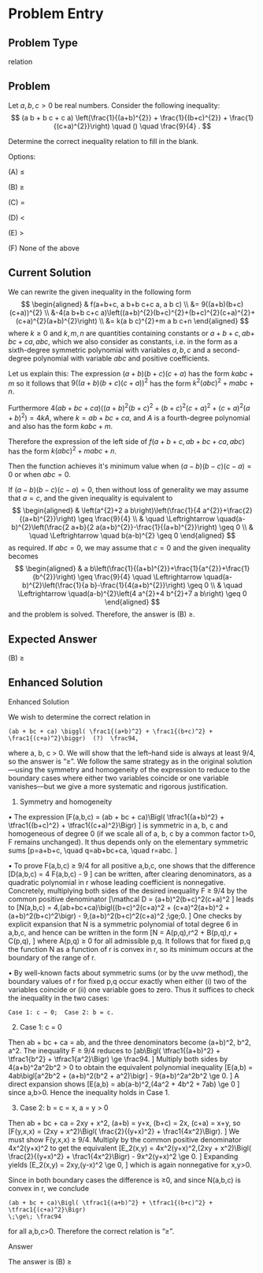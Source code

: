 # Problem Entry

## Problem Type
relation

## Problem
Let $a, b, c > 0$ be real numbers. Consider the following inequality:
$$
(a b + b c + c a) \left(\frac{1}{(a+b)^{2}} + \frac{1}{(b+c)^{2}} + \frac{1}{(c+a)^{2}}\right) \quad () \quad \frac{9}{4} .
$$

Determine the correct inequality relation to fill in the blank.

Options:

(A) $\leq$ 

(B) $\geq$

(C) $=$ 

(D) $<$

(E) $>$

(F) None of the above

## Current Solution
We can rewrite the given inequality in the following form
$$
\begin{aligned}
& f(a+b+c, a b+b c+c a, a b c) \\
&= 9((a+b)(b+c)(c+a))^{2} \\
&-4(a b+b c+c a)\left((a+b)^{2}(b+c)^{2}+(b+c)^{2}(c+a)^{2}+(c+a)^{2}(a+b)^{2}\right) \\
&= k(a b c)^{2}+m a b c+n
\end{aligned}
$$
where $k \geq 0$ and $k, m, n$ are quantities containing constants or $a+b+c, a b+$ $b c+c a, a b c$, which we also consider as constants, i.e. in the form as a sixth-degree symmetric polynomial with variables $a, b, c$ and a second-degree polynomial with variable $a b c$ and positive coefficients.

Let us explain this:
The expression $(a+b)(b+c)(c+a)$ has the form $k a b c+m$ so it follows that $9((a+b)(b+c)(c+a))^{2}$ has the form $k^{2}(a b c)^{2}+m a b c+n$.

Furthermore
$4(a b+b c+c a)\left((a+b)^{2}(b+c)^{2}+(b+c)^{2}(c+a)^{2}+(c+a)^{2}(a+b)^{2}\right)=4 k A$,
where $k=a b+b c+c a$, and $A$ is a fourth-degree polynomial and also has the form $k a b c+m$.

Therefore the expression of the left side of $f(a+b+c, a b+b c+c a, a b c)$ has the form $k(a b c)^{2}+m a b c+n$.

Then the function achieves it's minimum value when $(a-b)(b-c)(c-a)=0$ or when $a b c=0$.

If $(a-b)(b-c)(c-a)=0$, then without loss of generality we may assume that $a=c$, and the given inequality is equivalent to
$$
\begin{aligned}
& \left(a^{2}+2 a b\right)\left(\frac{1}{4 a^{2}}+\frac{2}{(a+b)^{2}}\right) \geq \frac{9}{4} \\
& \quad \Leftrightarrow \quad(a-b)^{2}\left(\frac{2 a+b}{2 a(a+b)^{2}}-\frac{1}{(a+b)^{2}}\right) \geq 0 \\
& \quad \Leftrightarrow \quad b(a-b)^{2} \geq 0
\end{aligned}
$$
as required.
If $a b c=0$, we may assume that $c=0$ and the given inequality becomes
$$
\begin{aligned}
& a b\left(\frac{1}{(a+b)^{2}}+\frac{1}{a^{2}}+\frac{1}{b^{2}}\right) \geq \frac{9}{4} \quad \Leftrightarrow \quad(a-b)^{2}\left(\frac{1}{a b}-\frac{1}{4(a+b)^{2}}\right) \geq 0 \\
& \quad \Leftrightarrow \quad(a-b)^{2}\left(4 a^{2}+4 b^{2}+7 a b\right) \geq 0
\end{aligned}
$$
and the problem is solved. Therefore, the answer is (B) $\geq$.

## Expected Answer
(B) $\geq$

## Enhanced Solution
Enhanced Solution

We wish to determine the correct relation in

    (ab + bc + ca) \biggl( \frac1{(a+b)^2} + \frac1{(b+c)^2} + \frac1{(c+a)^2}\biggr)  (?)  \frac94,

where a, b, c > 0.  We will show that the left–hand side is always at least 9/4, so the answer is “≥”.  We follow the same strategy as in the original solution—using the symmetry and homogeneity of the expression to reduce to the boundary cases where either two variables coincide or one variable vanishes—but we give a more systematic and rigorous justification.

1.  Symmetry and homogeneity

  •  The expression
     \[F(a,b,c) 
        = (ab + bc + ca)\Bigl( \tfrac1{(a+b)^2} + \tfrac1{(b+c)^2} + \tfrac1{(c+a)^2}\Bigr)
     \]
     is symmetric in a, b, c and homogeneous of degree 0 (if we scale all of a, b, c by a common factor t>0, F remains unchanged).  It thus depends only on the elementary symmetric sums
     \[p=a+b+c,
       \quad q=ab+bc+ca,
       \quad r=abc.
     \]

  •  To prove F(a,b,c) ≥ 9/4 for all positive a,b,c, one shows that the difference
     \[D(a,b,c) = 4 F(a,b,c) - 9
     \]
     can be written, after clearing denominators, as a quadratic polynomial in r whose leading coefficient is nonnegative.  Concretely, multiplying both sides of the desired inequality F ≥ 9/4 by the common positive denominator
     \[\mathcal D = (a+b)^2(b+c)^2(c+a)^2
     \]
     leads to
     \[N(a,b,c)
       = 4\,(ab+bc+ca)\bigl((b+c)^2(c+a)^2 + (c+a)^2(a+b)^2 + (a+b)^2(b+c)^2\bigr)
         - 9\,(a+b)^2(b+c)^2(c+a)^2 \;\ge\;0.
     \]
     One checks by explicit expansion that N is a symmetric polynomial of total degree 6 in a,b,c, and hence can be written in the form
     \[N = A(p,q)\,r^2 
          + B(p,q)\,r
          + C(p,q),
     \]
     where A(p,q) ≥ 0 for all admissible p,q.  It follows that for fixed p,q the function N as a function of r is convex in r, so its minimum occurs at the boundary of the range of r.

  •  By well-known facts about symmetric sums (or by the uvw method), the boundary values of r for fixed p,q occur exactly when either (i) two of the variables coincide or (ii) one variable goes to zero.  Thus it suffices to check the inequality in the two cases:

    Case 1: c → 0;  Case 2: b = c.

2.  Case 1:  c = 0

  Then ab + bc + ca = ab, and the three denominators become (a+b)^2, b^2, a^2.  The inequality F ≥ 9/4 reduces to
  \[ab\Bigl( \tfrac1{(a+b)^2} + \tfrac1{b^2} + \tfrac1{a^2}\Bigr)
     \ge \frac94.
  \]
  Multiply both sides by 4(a+b)^2a^2b^2 > 0 to obtain the equivalent polynomial inequality
  \[E(a,b) = 4ab\bigl[a^2b^2 + (a+b)^2(b^2 + a^2)\bigr]
                 - 9(a+b)^2a^2b^2 \ge 0.
  \]
  A direct expansion shows
  \[E(a,b) = ab(a-b)^2\,(4a^2 + 4b^2 + 7ab)
           \ge 0
  \]
  since a,b>0.  Hence the inequality holds in Case 1.

3.  Case 2:  b = c = x,  a = y > 0

  Then
    ab + bc + ca = 2xy + x^2,
    (a+b) = y+x,
    (b+c) = 2x,
    (c+a) = x+y,
  so
  \[F(y,x,x)
     = (2xy + x^2)\Bigl( \frac{2}{(y+x)^2} + \frac1{4x^2}\Bigr).
  \]
  We must show F(y,x,x) ≥ 9/4.  Multiply by the common positive denominator 4x^2(y+x)^2 to get the equivalent
  \[E_2(x,y)
    = 4x^2(y+x)^2\,(2xy + x^2)\Bigl( \frac{2}{(y+x)^2} + \frac1{4x^2}\Bigr)
      - 9x^2(y+x)^2 \ge 0.
  \]
  Expanding yields
  \[E_2(x,y) = 2xy\,(y-x)^2 \ge 0,
  \]
  which is again nonnegative for x,y>0.

Since in both boundary cases the difference is ≥0, and since N(a,b,c) is convex in r, we conclude

    (ab + bc + ca)\Bigl( \tfrac1{(a+b)^2} + \tfrac1{(b+c)^2} + \tfrac1{(c+a)^2}\Bigr)
    \;\ge\; \frac94

for all a,b,c>0.  Therefore the correct relation is “≥”.

Answer

The answer is (B) ≥
